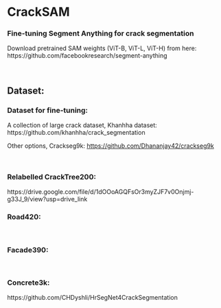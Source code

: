 # CrackSAM
<h3>Fine-tuning Segment Anything for crack segmentation</h3>
Download pretrained SAM weights (ViT-B, ViT-L, ViT-H) from here:
https://github.com/facebookresearch/segment-anything

&nbsp;

<h2> Dataset:</h2>

<h3> Dataset for fine-tuning: </h3>
A collection of large crack dataset, Khanhha dataset: https://github.com/khanhha/crack_segmentation

Other options, Crackseg9k: https://github.com/Dhananjay42/crackseg9k

&nbsp;

<h3>Relabelled CrackTree200:</h3>
https://drive.google.com/file/d/1dOOoAGQFsOr3myZJF7v0Onjmj-g33J_9/view?usp=drive_link
&nbsp;


<h3>Road420:</h3>

&nbsp;

<h3>Facade390:</h3>

&nbsp;

<h3>Concrete3k:</h3>
https://github.com/CHDyshli/HrSegNet4CrackSegmentation
